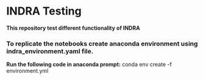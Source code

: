 # INDRA Testing
**This repository test different functionality of INDRA**
### To replicate the notebooks create anaconda environment using **indra_environment.yaml** file.

**Run the following code in anaconda prompt:**
conda env create -f environment.yml
